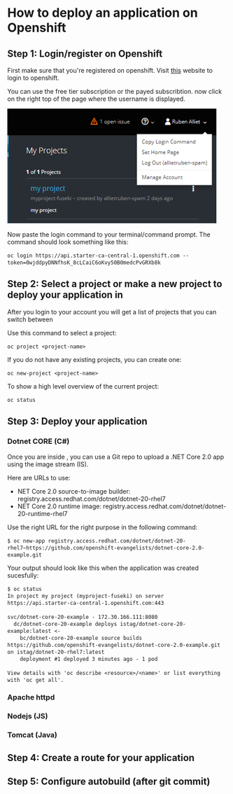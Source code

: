 # How to deploy an application on Openshift

## Step 1: Login/register on Openshift
First make sure that you're registered on openshift.
Visit [this](https://manage.openshift.com/) website to login to openshift.  

You can use the free tier subscription or the payed subscribtion. 
now click on the right top of the page where the username is displayed.

![](copylogincommand.PNG)

Now paste the login command to your terminal/command prompt.
The command should look something like this:

```
oc login https://api.starter-ca-central-1.openshift.com --token=0wjddpyDNNfhsK_8cLCaiC6oKvy50B0medcPvGRXb8k
```

## Step 2: Select a project or make a new project to deploy your application in

After you login to your account you will get a list of projects that you can switch between

Use this command to select a project:
```
oc project <project-name>
```

If you do not have any existing projects, you can create one:
```
oc new-project <project-name>
```

To show a high level overview of the current project:
```
oc status
```

## Step 3: Deploy your application

### Dotnet CORE (C#)
Once you are inside , you can use a Git repo to upload a .NET Core 2.0 app using the image stream (IS). 

Here are URLs to use:

* NET Core 2.0 source-to-image builder: registry.access.redhat.com/dotnet/dotnet-20-rhel7
* NET Core 2.0 runtime image: registry.access.redhat.com/dotnet/dotnet-20-runtime-rhel7

Use the right URL for the right purpose in the following command:

```
$ oc new-app registry.access.redhat.com/dotnet/dotnet-20-rhel7~https://github.com/openshift-evangelists/dotnet-core-2.0-example.git
```

Your output should look like this when the application was created sucesfully:

```
$ oc status
In project my project (myproject-fuseki) on server https://api.starter-ca-central-1.openshift.com:443

svc/dotnet-core-20-example - 172.30.166.111:8080
  dc/dotnet-core-20-example deploys istag/dotnet-core-20-example:latest <-
    bc/dotnet-core-20-example source builds https://github.com/openshift-evangelists/dotnet-core-2.0-example.git on istag/dotnet-20-rhel7:latest
    deployment #1 deployed 3 minutes ago - 1 pod

View details with 'oc describe <resource>/<name>' or list everything with 'oc get all'.
```  


### Apache httpd











### Nodejs (JS)

### Tomcat (Java)



## Step 4: Create a route for your application




## Step 5: Configure autobuild (after git commit)